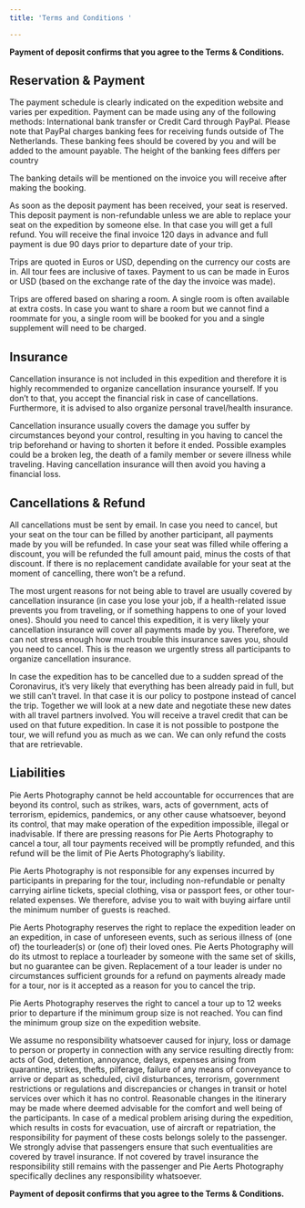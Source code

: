 ```yaml
---
title: 'Terms and Conditions '

---
```

**Payment of deposit confirms that you agree to the Terms & Conditions.**

## Reservation & Payment

The payment schedule is clearly indicated on the expedition website and varies per expedition. Payment can be made using any of the following methods: International bank transfer or Credit Card through PayPal. Please note that PayPal charges banking fees for receiving funds outside of The Netherlands. These banking fees should be covered by you and will be added to the amount payable. The height of the banking fees differs per country

The banking details will be mentioned on the invoice you will receive after making the booking.

As soon as the deposit payment has been received, your seat is reserved. This deposit payment is non-refundable unless we are able to replace your seat on the expedition by someone else. In that case you will get a full refund. You will receive the final invoice 120 days in advance and full payment is due 90 days prior to departure date of your trip.

Trips are quoted in Euros or USD, depending on the currency our costs are in. All tour fees are inclusive of taxes. Payment to us can be made in Euros or USD (based on the exchange rate of the day the invoice was made).

Trips are offered based on sharing a room. A single room is often available at extra costs. In case you want to share a room but we cannot find a roommate for you, a single room will be booked for you and a single supplement will need to be charged.

## Insurance

Cancellation insurance is not included in this expedition and therefore it is highly recommended to organize cancellation insurance yourself. If you don’t to that, you accept the financial risk in case of cancellations. Furthermore, it is advised to also organize personal travel/health insurance.

Cancellation insurance usually covers the damage you suffer by circumstances beyond your control, resulting in you having to cancel the trip beforehand or having to shorten it before it ended. Possible examples could be a broken leg, the death of a family member or severe illness while traveling. Having cancellation insurance will then avoid you having a financial loss.

## Cancellations & Refund

All cancellations must be sent by email. In case you need to cancel, but your seat on the tour can be filled by another participant, all payments made by you will be refunded. In case your seat was filled while offering a discount, you will be refunded the full amount paid, minus the costs of that discount. If there is no replacement candidate available for your seat at the moment of cancelling, there won’t be a refund.

The most urgent reasons for not being able to travel are usually covered by cancellation insurance (in case you lose your job, if a health-related issue prevents you from traveling, or if something happens to one of your loved ones). Should you need to cancel this expedition, it is very likely your cancellation insurance will cover all payments made by you. Therefore, we can not stress enough how much trouble this insurance saves you, should you need to cancel. This is the reason we urgently stress all participants to organize cancellation insurance.

In case the expedition has to be cancelled due to a sudden spread of the Coronavirus, it’s very likely that everything has been already paid in full, but we still can’t travel. In that case it is our policy to postpone instead of cancel the trip. Together we will look at a new date and negotiate these new dates with all travel partners involved. You will receive a travel credit that can be used on that future expedition. In case it is not possible to postpone the tour, we will refund you as much as we can. We can only refund the costs that are retrievable.

## Liabilities

Pie Aerts Photography cannot be held accountable for occurrences that are beyond its control, such as strikes, wars, acts of government, acts of terrorism, epidemics, pandemics, or any other cause whatsoever, beyond its control, that may make operation of the expedition impossible, illegal or inadvisable. If there are pressing reasons for Pie Aerts Photography to cancel a tour, all tour payments received will be promptly refunded, and this refund will be the limit of Pie Aerts Photography’s liability.

Pie Aerts Photography is not responsible for any expenses incurred by participants in preparing for the tour, including non-refundable or penalty carrying airline tickets, special clothing, visa or passport fees, or other tour-related expenses. We therefore, advise you to wait with buying airfare until the minimum number of guests is reached.

Pie Aerts Photography reserves the right to replace the expedition leader on an expedition, in case of unforeseen events, such as serious illness of (one of) the tourleader(s) or (one of) their loved ones. Pie Aerts Photography will do its utmost to replace a tourleader by someone with the same set of skills, but no guarantee can be given. Replacement of a tour leader is under no circumstances sufficient grounds for a refund on payments already made for a tour, nor is it accepted as a reason for you to cancel the trip.

Pie Aerts Photography reserves the right to cancel a tour up to 12 weeks prior to departure if the minimum group size is not reached. You can find the minimum group size on the expedition website.

We assume no responsibility whatsoever caused for injury, loss or damage to person or property in connection with any service resulting directly from: acts of God, detention, annoyance, delays, expenses arising from quarantine, strikes, thefts, pilferage, failure of any means of conveyance to arrive or depart as scheduled, civil disturbances, terrorism, government restrictions or regulations and discrepancies or changes in transit or hotel services over which it has no control. Reasonable changes in the itinerary may be made where deemed advisable for the comfort and well being of the participants. In case of a medical problem arising during the expedition, which results in costs for evacuation, use of aircraft or repatriation, the responsibility for payment of these costs belongs solely to the passenger. We strongly advise that passengers ensure that such eventualities are covered by travel insurance. If not covered by travel insurance the responsibility still remains with the passenger and Pie Aerts Photography specifically declines any responsibility whatsoever.

**Payment of deposit confirms that you agree to the Terms & Conditions.**